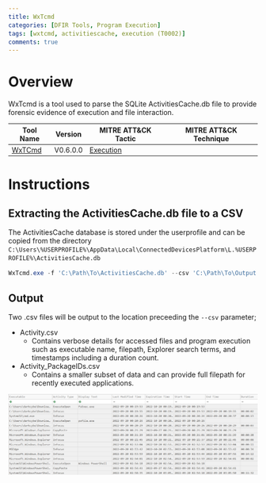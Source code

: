 ```yaml
---
title: WxTcmd
categories: [DFIR Tools, Program Execution]
tags: [wxtcmd, activitiescache, execution (T0002)]
comments: true
---
```


# Overview
WxTcmd is a tool used to parse the SQLite ActivitiesCache.db file to provide forensic evidence of execution and file interaction.

| Tool Name | Version | MITRE ATT&CK Tactic | MITRE ATT&CK Technique |
| --------- | ------- | ------------------- | ---------------------- |
| [WxTCmd](https://ericzimmerman.github.io/#!index.md) | V0.6.0.0 | [Execution](https://attack.mitre.org/tactics/TA0002/) | 

# Instructions
## Extracting the ActivitiesCache.db file to a CSV
The ActivitiesCache database is stored under the userprofile and can be copied from the directory `C:\Users\%USERPROFILE%\AppData\Local\ConnectedDevicesPlatform\L.%USERPROFILE%\ActivitiesCache.db`
```powershell
WxTcmd.exe -f 'C:\Path\To\ActivitiesCache.db' --csv 'C:\Path\To\Output'
```

## Output
Two .csv files will be output to the location preceeding the `--csv` parameter;
- Activity.csv
	- Contains verbose details for accessed files and program execution such as executable name, filepath, Explorer search terms, and timestamps including a duration count. 
- Activity_PackageIDs.csv
	- Contains a smaller subset of data and can provide full filepath for recently executed applications.

![WxTCmd Output (Filtered)](/assets/img/posts/DFIR/DFIR_Tools_Execution_WxTCmd.png "WxTCmd Output (Filtered)")